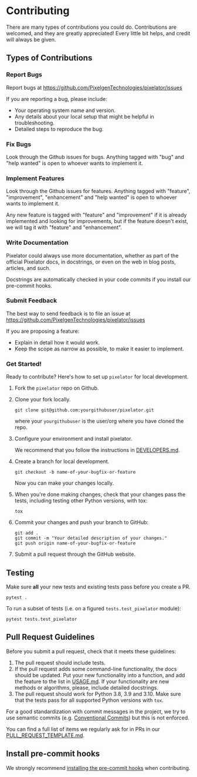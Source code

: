 # Contributing

There are many types of contributions you could do. Contributions are welcomed,
and they are greatly appreciated! Every little bit helps, and credit will always be given.

## Types of Contributions

### Report Bugs

Report bugs at https://github.com/PixelgenTechnologies/pixelator/issues

If you are reporting a bug, please include:

* Your operating system name and version.
* Any details about your local setup that might be helpful in troubleshooting.
* Detailed steps to reproduce the bug.

### Fix Bugs

Look through the Github issues for bugs. Anything tagged with "bug" and "help
wanted" is open to whoever wants to implement it.

### Implement Features

Look through the Github issues for features. Anything tagged with "feature", "improvement",
"enhancement" and "help wanted" is open to whoever wants to implement it.

Any new feature is tagged with "feature" and "improvement" if it is already implemented and
looking for improvements, but if the feature doesn't exist, we will tag it with "feature" and
"enhancement".

### Write Documentation

Pixelator could always use more documentation, whether as part of the
official Pixelator docs, in docstrings, or even on the web in blog posts,
articles, and such.

Docstrings are automatically checked in your code commits if you install our pre-commit hooks.

### Submit Feedback

The best way to send feedback is to file an issue at https://github.com/PixelgenTechnologies/pixelator/issues

If you are proposing a feature:

* Explain in detail how it would work.
* Keep the scope as narrow as possible, to make it easier to implement.

### Get Started!

Ready to contribute? Here's how to set up ``pixelator`` for local development.

1. Fork the `pixelator` repo on Github.

2. Clone your fork locally.

    ```shell
    git clone git@github.com:yourgithubuser/pixelator.git
    ```

    where your `yourgithubuser` is the user/org where you have cloned the repo.

3. Configure your environment and install pixelator.

   We recommend that you follow the instructions in [DEVELOPERS.md](DEVELOPERS.md).

4. Create a branch for local development.

    ```shell
    git checkout -b name-of-your-bugfix-or-feature
    ```

   Now you can make your changes locally.

5. When you're done making changes, check that your changes pass the
   tests, including testing other Python versions, with tox:

    ```shell
    tox
    ```

6. Commit your changes and push your branch to GitHub:

    ```shell
    git add .
    git commit -m "Your detailed description of your changes."
    git push origin name-of-your-bugfix-or-feature
    ```

7. Submit a pull request through the GitHub website.

## Testing

Make sure **all** your new tests and existing tests pass before you create a PR.

```shell
pytest .
```

To run a subset of tests (i.e. on a figured `tests.test_pixelator` module):

```shell
pytest tests.test_pixelator
```

## Pull Request Guidelines

Before you submit a pull request, check that it meets these guidelines:

1. The pull request should include tests.
2. If the pull request adds some command-line functionality, the docs should
   be updated. Put your new functionality into a function, and add the
   feature to the list in [USAGE.md](USAGE.md). If your functionality are
   new methods or algorithms, please, include detailed docstrings.
3. The pull request should work for Python 3.8, 3.9 and 3.10.
   Make sure that the tests pass for all supported Python versions with `tox`.

For a good standardization with commit messages in the project, we try to use semantic commits (e.g.
[Conventional Commits](https://www.conventionalcommits.org/en/)) but this is not
enforced.

You can find a full list of items we regularly ask for in PRs in our [PULL_REQUEST_TEMPLATE.md](./.github/PULL_REQUEST_TEMPLATE.md).

## Install pre-commit hooks

We strongly recommend [installing the pre-commit hooks](https://github.com/PixelgenTechnologies/pixelator/tree/main#install-pre-commit-hooks) when contributing.
